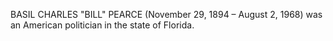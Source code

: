 BASIL CHARLES "BILL" PEARCE (November 29, 1894 – August 2, 1968) was an American politician in the state of Florida.
